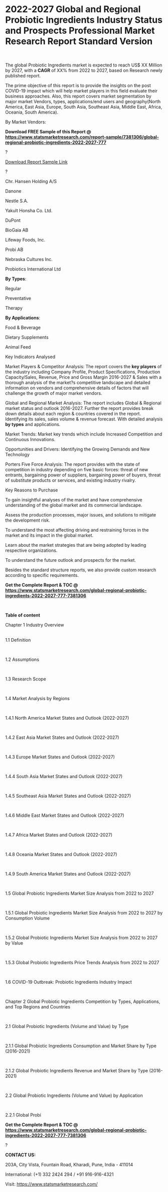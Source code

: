 <h1>2022-2027 Global and Regional Probiotic Ingredients Industry Status and Prospects Professional Market Research Report Standard Version</h1><br/><p>The global Probiotic Ingredients market is expected to reach US$ XX Million by 2027, with a <strong>CAGR</strong> of XX% from 2022 to 2027, based on Research newly published report.</p>
 
 
 
 <p>The prime objective of this report is to provide the insights on the post COVID-19 impact which will help market players in this field evaluate their business approaches. Also, this report covers market segmentation by major market Vendors, types, applications/end users and geography(North America, East Asia, Europe, South Asia, Southeast Asia, Middle East, Africa, Oceania, South America).</p>
 
 
 
 <p>By Market Vendors:</p>
 
 
 
 <div><b>Download FREE Sample of this Report @ <a href="https://www.statsmarketresearch.com/download-free-sample/7381306/global-regional-probiotic-ingredients-2022-2027-777">https://www.statsmarketresearch.com/report-sample/7381306/global-regional-probiotic-ingredients-2022-2027-777</a></b></div>
 
 
 
 <p>? </p>
 
 
 
 <p><a href="https://www.statsmarketresearch.com/download-free-sample/7381306/global-regional-probiotic-ingredients-2022-2027-777">Download Report Sample Link</a></p>
 
 
 
 <p>? </p>
 
 
 
 <p>Chr. Hansen Holding A/S</p>
 
 
 
 <p>Danone</p>
 
 
 
 <p>Nestle S.A.</p>
 
 
 
 <p>Yakult Honsha Co. Ltd.</p>
 
 
 
 <p>DuPont</p>
 
 
 
 <p>BioGaia AB</p>
 
 
 
 <p>Lifeway Foods, Inc.</p>
 
 
 
 <p>Probi AB</p>
 
 
 
 <p>Nebraska Cultures Inc.</p>
 
 
 
 <p>Probiotics International Ltd</p>
 
 
 
 <p><strong>By Types</strong>:</p>
 
 
 
 <p>Regular</p>
 
 
 
 <p>Preventative</p>
 
 
 
 <p>Therapy</p>
 
 
 
 <p><strong><strong>By Applications</strong></strong>:</p>
 
 
 
 <p>Food & Beverage</p>
 
 
 
 <p>Dietary Supplements</p>
 
 
 
 <p>Animal Feed</p>
 
 
 
 <p>Key Indicators Analysed</p>
 
 
 
 <p>Market Players & Competitor Analysis: The report covers the <strong>key players</strong> of the industry including Company Profile, Product Specifications, Production Capacity/Sales, Revenue, Price and Gross Margin 2016-2027 & Sales with a thorough analysis of the market?s competitive landscape and detailed information on vendors and comprehensive details of factors that will challenge the growth of major market vendors.</p>
 
 
 
 <p>Global and Regional Market Analysis: The report includes Global & Regional market status and outlook 2016-2027. Further the report provides break down details about each region & countries covered in the report. Identifying its sales, sales volume & revenue forecast. With detailed analysis <strong>by types</strong> and applications.</p>
 
 
 
 <p>Market Trends: Market key trends which include Increased Competition and Continuous Innovations.</p>
 
 
 
 <p>Opportunities and Drivers: Identifying the Growing Demands and New Technology</p>
 
 
 
 <p>Porters Five Force Analysis: The report provides with the state of competition in industry depending on five basic forces: threat of new entrants, bargaining power of suppliers, bargaining power of buyers, threat of substitute products or services, and existing industry rivalry.</p>
 
 
 
 <p>Key Reasons to Purchase</p>
 
 
 
 <p>To gain insightful analyses of the market and have comprehensive understanding of the global market and its commercial landscape.</p>
 
 
 
 <p>Assess the production processes, major issues, and solutions to mitigate the development risk.</p>
 
 
 
 <p>To understand the most affecting driving and restraining forces in the market and its impact in the global market.</p>
 
 
 
 <p>Learn about the market strategies that are being adopted by leading respective organizations.</p>
 
 
 
 <p>To understand the future outlook and prospects for the market.</p>
 
 
 
 <p>Besides the standard structure reports, we also provide custom research according to specific requirements.</p>
 
 
 
 <div><b>Get the Complete Report & TOC @ <a href="https://www.statsmarketresearch.com/global-regional-probiotic-ingredients-2022-2027-777-7381306">https://www.statsmarketresearch.com/global-regional-probiotic-ingredients-2022-2027-777-7381306</a></b></div>
 
 
 
 <p><br />
 
 <b>Table of content</b></p>
 
 
 
 <p>Chapter 1 Industry Overview<br />
 
 <br />
 
 1.1 Definition<br />
 
 <br />
 
 1.2 Assumptions<br />
 
 <br />
 
 1.3 Research Scope<br />
 
 <br />
 
 1.4 Market Analysis by Regions<br />
 
 <br />
 
 1.4.1 North America Market States and Outlook (2022-2027)<br />
 
 <br />
 
 1.4.2 East Asia Market States and Outlook (2022-2027)<br />
 
 <br />
 
 1.4.3 Europe Market States and Outlook (2022-2027)<br />
 
 <br />
 
 1.4.4 South Asia Market States and Outlook (2022-2027)<br />
 
 <br />
 
 1.4.5 Southeast Asia Market States and Outlook (2022-2027)<br />
 
 <br />
 
 1.4.6 Middle East Market States and Outlook (2022-2027)<br />
 
 <br />
 
 1.4.7 Africa Market States and Outlook (2022-2027)<br />
 
 <br />
 
 1.4.8 Oceania Market States and Outlook (2022-2027)<br />
 
 <br />
 
 1.4.9 South America Market States and Outlook (2022-2027)<br />
 
 <br />
 
 1.5 Global Probiotic Ingredients Market Size Analysis from 2022 to 2027<br />
 
 <br />
 
 1.5.1 Global Probiotic Ingredients Market Size Analysis from 2022 to 2027 by Consumption Volume<br />
 
 <br />
 
 1.5.2 Global Probiotic Ingredients Market Size Analysis from 2022 to 2027 by Value<br />
 
 <br />
 
 1.5.3 Global Probiotic Ingredients Price Trends Analysis from 2022 to 2027<br />
 
 <br />
 
 1.6 COVID-19 Outbreak: Probiotic Ingredients Industry Impact<br />
 
 <br />
 
 Chapter 2 Global Probiotic Ingredients Competition by Types, Applications, and Top Regions and Countries<br />
 
 <br />
 
 2.1 Global Probiotic Ingredients (Volume and Value) by Type<br />
 
 <br />
 
 2.1.1 Global Probiotic Ingredients Consumption and Market Share by Type (2016-2021)<br />
 
 <br />
 
 2.1.2 Global Probiotic Ingredients Revenue and Market Share by Type (2016-2021)<br />
 
 <br />
 
 2.2 Global Probiotic Ingredients (Volume and Value) by Application<br />
 
 <br />
 
 2.2.1 Global Probi</p>
 
 
 
 <div><b>Get the Complete Report & TOC @ <a href="https://www.statsmarketresearch.com/global-regional-probiotic-ingredients-2022-2027-777-7381306">https://www.statsmarketresearch.com/global-regional-probiotic-ingredients-2022-2027-777-7381306</a></b></div>
 
 
 
 <p>? </p>
 
 
 
 <p><b>CONTACT US:</b><br />
 
 203A, City Vista, Fountain Road, Kharadi, Pune, India - 411014<br />
 
 International: (+1) 332 2424 294 / +91 916-916-4321<br />
 
 Visit: <a href="https://www.statsmarketresearch.com/">https://www.statsmarketresearch.com/</a></p>